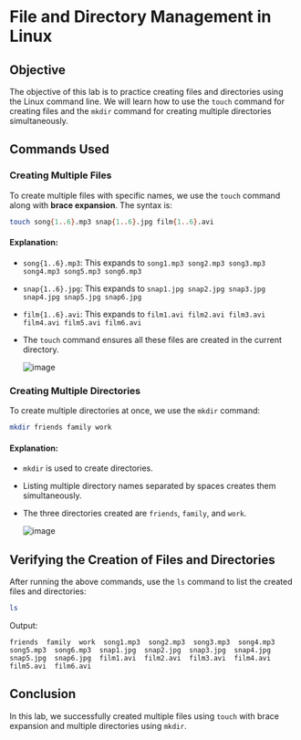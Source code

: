 # File and Directory Management in Linux

## Objective
The objective of this lab is to practice creating files and directories using the Linux command line. We will learn how to use the `touch` command for creating files and the `mkdir` command for creating multiple directories simultaneously.

## Commands Used
### Creating Multiple Files
To create multiple files with specific names, we use the `touch` command along with **brace expansion**. The syntax is:
```bash
touch song{1..6}.mp3 snap{1..6}.jpg film{1..6}.avi
```
#### Explanation:
- `song{1..6}.mp3`: This expands to `song1.mp3 song2.mp3 song3.mp3 song4.mp3 song5.mp3 song6.mp3`
- `snap{1..6}.jpg`: This expands to `snap1.jpg snap2.jpg snap3.jpg snap4.jpg snap5.jpg snap6.jpg`
- `film{1..6}.avi`: This expands to `film1.avi film2.avi film3.avi film4.avi film5.avi film6.avi`
- The `touch` command ensures all these files are created in the current directory.

  ![image](https://github.com/user-attachments/assets/49f0c074-7ddc-43b4-95ac-1ed97f1c1b95)

### Creating Multiple Directories
To create multiple directories at once, we use the `mkdir` command:
```bash
mkdir friends family work
```
#### Explanation:
- `mkdir` is used to create directories.
- Listing multiple directory names separated by spaces creates them simultaneously.
- The three directories created are `friends`, `family`, and `work`.

  ![image](https://github.com/user-attachments/assets/08305aad-9139-4e17-8c06-c05392804a63)

## Verifying the Creation of Files and Directories
After running the above commands, use the `ls` command to list the created files and directories:
```bash
ls
```
Output:
```
friends  family  work  song1.mp3  song2.mp3  song3.mp3  song4.mp3  song5.mp3  song6.mp3  snap1.jpg  snap2.jpg  snap3.jpg  snap4.jpg  snap5.jpg  snap6.jpg  film1.avi  film2.avi  film3.avi  film4.avi  film5.avi  film6.avi
```

## Conclusion
In this lab, we successfully created multiple files using `touch` with brace expansion and multiple directories using `mkdir`.
